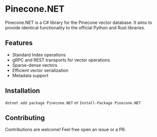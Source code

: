 # Pinecone.NET

Pinecone.NET is a C# library for the Pinecone vector database. It aims to provide identical functionality to the official Python and Rust libraries.

## Features

- Standard Index operations
- gRPC and REST transports for vector operations
- Sparse-dense vectors
- Efficient vector serialization
- Metadata support

## Installation

`dotnet add package Pinecone.NET` or `Install-Package Pinecone.NET`

## Contributing

Contributions are welcome! Feel free open an issue or a PR.
